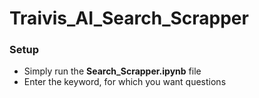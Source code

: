# Traivis_AI_Search_Scrapper

### Setup
* Simply run the **Search_Scrapper.ipynb** file
* Enter the keyword, for which you want questions
